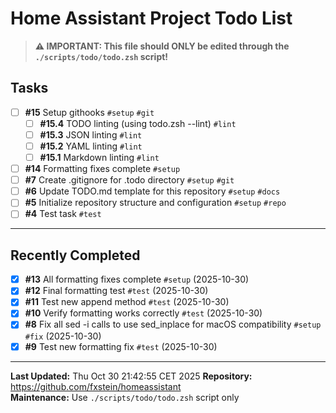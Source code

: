 # Home Assistant Project Todo List

> **⚠️ IMPORTANT: This file should ONLY be edited through the `./scripts/todo/todo.zsh` script!**

## Tasks
- [ ] **#15** Setup githooks `#setup` `#git`
  - [ ] **#15.4** TODO linting (using todo.zsh --lint) `#lint`
  - [ ] **#15.3** JSON linting `#lint`
  - [ ] **#15.2** YAML linting `#lint`
  - [ ] **#15.1** Markdown linting `#lint`
- [ ] **#14** Formatting fixes complete `#setup`
- [ ] **#7** Create .gitignore for .todo directory `#setup` `#git`
- [ ] **#6** Update TODO.md template for this repository `#setup` `#docs`
- [ ] **#5** Initialize repository structure and configuration `#setup` `#repo`
- [ ] **#4** Test task `#test`
------------------

## Recently Completed
- [x] **#13** All formatting fixes complete `#setup` (2025-10-30)
- [x] **#12** Final formatting test `#test` (2025-10-30)
- [x] **#11** Test new append method `#test` (2025-10-30)
- [x] **#10** Verify formatting works correctly `#test` (2025-10-30)
- [x] **#8** Fix all sed -i calls to use sed_inplace for macOS compatibility `#setup` `#fix` (2025-10-30)
- [x] **#9** Test new formatting fix `#test` (2025-10-30)

---

**Last Updated:** Thu Oct 30 21:42:55 CET 2025
**Repository:** https://github.com/fxstein/homeassistant  
**Maintenance:** Use `./scripts/todo/todo.zsh` script only

